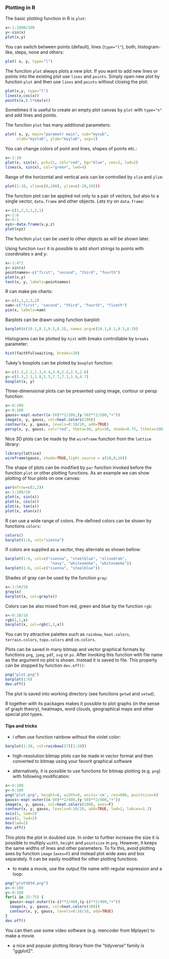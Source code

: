 ### Plotting in R

The basic plotting function in R is `plot`:
```R
x<-1:1000/100
y<-sin(x)
plot(x,y)
```
You can switch between points (default), lines (`type="l"`), both, histogram-like, steps, none and others:
```R
plot( x, y, type="l")
```
The function `plot` always plots a new plot. If you want to add new lines or points into the existing plot use `lines` and `points`. Simply open new plot by function `plot` and then use `lines` and `points` without closing the plot:
```R
plot(x,y, type="l")
lines(x,cos(x))
points(x,0.5*cos(x))
```
Sometimes it is useful to create an empty plot canvas by `plot` with `type="n"` and add lines and points.

The function `plot` has many additional parameters:
```R
plot( x, y, main="parametr main", sub="mysub",
     xlab="myxlab", ylab="myylab", asp=1)
```
You can change colors of point and lines, shapes of points etc.:
```R
x<-1:10
plot(x, sin(x), pch=21, col="red", bg="blue", cex=2, lwd=2)
lines(x, sin(x), col="green", lwd=4)
```
Range of the horizontal and vertical axis can be controlled by `xlim` and `ylim`:
```R
plot(1:10, xlim=c(0,100), ylim=c(-20,20)))
```
The function plot can be applied not only to a pair of vectors, but also to a single vector, `data.frame` and other objects. Lets try on `data.frame`:
```R
x<-c(1,2,3,1,2,1)
y<-1:6
z<-6:1
xyz<-data.frame(x,y,z)
plot(xyz)
```
The function `plot` can be used to other objects as will be shown later.

Using function `text` it is possible to add short strings to points with coordinates x and y:
```R
x<-1:4*2
y<-sin(x)
pointnames<-c("first", "second", "third", "fourth")
plot(x,y)
text(x, y, labels=pointnames)
```
R can make pie charts:
```R
x<-c(1,1,2,3,2)
nam<-c("first", "second", "third", "fourth", "fiveth")
pie(x, labels=nam)
```
Barplots can be drawn using function barplot:
```R
barplot(c(10.1,8.1,9.5,8.3), names.arg=c(10.1,8.1,9.5,8.3))
```
Histograms can be plotted by `hist` with breaks controllable by `breaks` parameter:
```R
hist(faithful$waiting, breaks=20)
```
Tukey's boxplots can be ploted by `boxplot` function:
```R
x<-c(1.2,2.2,1.3,4.4,3.0,2.2,2.5,2.6)
y<-c(3.3,2.3,1.8,5.5,7.7,7.3,1.9,4.7)
boxplot(x, y)
```
Three-dimensional plots can be presented using image, contour or persp function:
```R
x<-0:100
y<-0:100
gauss<-exp(-outer((x-50)**2/200,(y-50)**2/200,"+"))
image(x, y, gauss, col=heat.colors(100))
contour(x, y, gauss, levels=0:10/10, add=TRUE)
persp(x, y, gauss, col="red", theta=30, phi=30, shade=0.75, ltheta=100)
```
Nice 3D plots can be made by the `wireframe` function from the `lattice` library:
```R
library(lattice)
wireframe(gauss, shade=TRUE,light.source = c(10,0,10))
```
The shape of plots can be modified by `par` function invoked before the function `plot` or
other plotting functions. As an example we can show plotting of four plots on one canvas:
```R
par(mfrow=c(2,2))
x<-1:100/10
plot(x, sin(x))
plot(x, cos(x))
plot(x, tan(x))
plot(x, atan(x))
```
R can use a wide range of colors. Pre-defined colors can be shown by functions `colors`:
```R
colors()
barplot(1:6, col="sienna")
```
If colors are supplied as a vector, they alternate as shown bellow:
```R
barplot(1:6, col=c("sienna", "steelblue", "olivedrab",
                    "navy", "whitesmoke", "whitesmoke"))
barplot(1:6, col=c("sienna", "steelblue"))
```
Shades of gray can be used by the function `gray`:
```R
x<-1:50/50
gray(x)
barplot(x, col=gray(x))
```
Colors can be also mixed from red, green and blue by the function `rgb`:
```R
x<-0:10/10
rgb(1,1,x)
barplot(x, col=rgb(1,1,x))
```
You can try attractive palettes such as `rainbow`, `heat.colors`, `terrain.colors`, `topo.colors` and `cm.colors`.

Plots can be saved in many bitmap and vector graphical formats by functions `png`, `jpeg`, `pdf`, `svg` or `ps`.
After invoking this function with file name as the argument no plot is shown. Instead it is saved to file. This
property can be stopped by function `dev.off()`:
```R
png("plot.png")
barplot(1:6)
dev.off()
```
The plot is saved into working directory (see funcitons `getwd` and `setwd`).

R together with its packages makes it possible to plot graphs (in the sense of graph theory), heatmaps,
word clouds, geographical maps and other special plot types.

#### Tips and tricks
* i often use function rainbow without the violet color:
```R
barplot(1:20, col=rainbow(27)[1:20])
```

* high-resolution bitmap plots can be made in vector format and then converted to bitmap using your favorit graphical software

* alternatively, it is possible to use functions for bitmap plotting (e.g. `png`) with following modification:
```R
x<-0:100
y<-0:100
png("plot.png", height=8, width=8, units='cm', res=600, pointsize=6)
gauss<-exp(-outer((x-50)**2/400,(y-50)**2/400,"+"))
image(x, y, gauss, col=heat.colors(100), axes=F)
contour(x, y, gauss, levels=0:10/10, add=TRUE, lwd=2, labcex=1.2)
axis(1, lwd=2)
axis(2, lwd=2)
box(lwd=2)
dev.off()
```
This plots the plot in doubled size. In order to further increase the size it is possible to multiply
`width`, `height` and `pointsize` in `png`. However, it keeps the same widths of lines and other parameters.
To fix this, avoid plotting axes by function `image` (`axes=F`) and instead plot wide axes and box separately.
It can be easily modified for other plotting functions.

* to make a movie, use the output file name with regular expression and a loop:
```R
png("plot%03d.png")
x<-0:100
y<-0:100
for(i in 25:75) {
  gauss<-exp(-outer((x-i)**2/400,(y-i)**2/400,"+"))
  image(x, y, gauss, col=heat.colors(100))
  contour(x, y, gauss, levels=0:10/10, add=TRUE)
}
dev.off()
```

You can then use some video software (e.g. mencoder from Mplayer) to make a movie.

* a nice and popular plotting library from the "tidyverse" family is "ggplot2".

